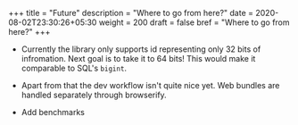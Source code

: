 +++
title = "Future"
description = "Where to go from here?"
date = 2020-08-02T23:30:26+05:30
weight = 200
draft = false
bref = "Where to go from here?"
+++

- Currently the library only supports id representing only 32 bits of infromation. Next goal is to take it to 64 bits! This would make it comparable to SQL's `bigint`.

- Apart from that the dev workflow isn't quite nice yet. Web bundles are handled separately through browserify.

- Add benchmarks